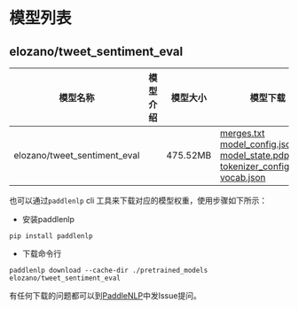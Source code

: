 #  模型列表

## elozano/tweet_sentiment_eval

| 模型名称 | 模型介绍 | 模型大小  | 模型下载 |
| --- | --- | --- | --- |
|elozano/tweet_sentiment_eval|  | 475.52MB | [merges.txt](https://bj.bcebos.com/paddlenlp/models/community/elozano/tweet_sentiment_eval/merges.txt)<br>[model_config.json](https://bj.bcebos.com/paddlenlp/models/community/elozano/tweet_sentiment_eval/model_config.json)<br>[model_state.pdparams](https://bj.bcebos.com/paddlenlp/models/community/elozano/tweet_sentiment_eval/model_state.pdparams)<br>[tokenizer_config.json](https://bj.bcebos.com/paddlenlp/models/community/elozano/tweet_sentiment_eval/tokenizer_config.json)<br>[vocab.json](https://bj.bcebos.com/paddlenlp/models/community/elozano/tweet_sentiment_eval/vocab.json) |

也可以通过`paddlenlp` cli 工具来下载对应的模型权重，使用步骤如下所示：

* 安装paddlenlp

```shell
pip install paddlenlp
```

* 下载命令行

```shell
paddlenlp download --cache-dir ./pretrained_models elozano/tweet_sentiment_eval
```

有任何下载的问题都可以到[PaddleNLP](https://github.com/PaddlePaddle/PaddleNLP)中发Issue提问。